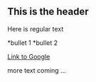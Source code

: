 ## This is the header

Here is regular text

*bullet 1
*bullet 2

[Link to Google](http://www.google.com)

more text coming ...